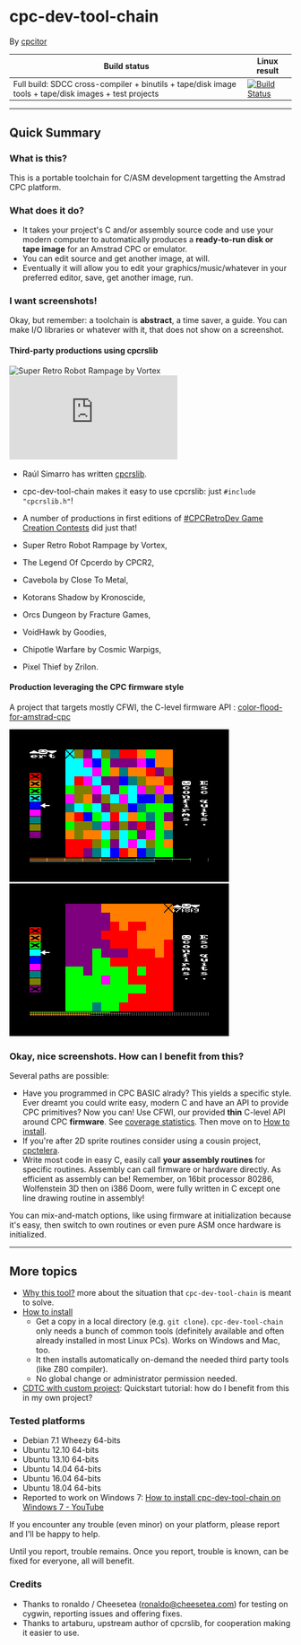 cpc-dev-tool-chain
==================

By [cpcitor](https://github.com/cpcitor)

Build status | Linux result
---- | ----
Full build: SDCC cross-compiler + binutils + tape/disk image tools + tape/disk images + test projects | [![Build Status](https://travis-ci.org/cpcitor/cpc-dev-tool-chain.svg?branch=master)](https://travis-ci.org/cpcitor/cpc-dev-tool-chain)
----------------------------------------------------------------

## Quick Summary

### What is this?

This is a portable toolchain for C/ASM development targetting the Amstrad CPC platform.

### What does it do?

* It takes your project's C and/or assembly source code and use your modern computer to automatically produces a **ready-to-run disk or tape image** for an Amstrad CPC or emulator.
* You can edit source and get another image, at will.
* Eventually it will allow you to edit your graphics/music/whatever in your preferred editor, save, get another image, run.

### I want screenshots!

Okay, but remember: a toolchain is **abstract**, a time saver, a guide.  You can make I/O libraries or whatever with it, that does not show on a screenshot.

#### Third-party productions using cpcrslib

![Super Retro Robot Rampage by Vortex](https://cpcrulez.fr/img/6/srrr2.png)
![Kotorans Shadow by Kronoscide](http://www.cpc-power.com/extra_lire_fichier.php?extra=cpcold&fiche=11423&slot=2&part=A&type=.png)

* Raúl Simarro has written [cpcrslib](http://www.cpcwiki.eu/index.php/CPCRSlib).
* cpc-dev-tool-chain makes it easy to use cpcrslib: just `#include "cpcrslib.h"`!
* A number of productions in first editions of [#CPCRetroDev Game Creation Contests](http://cpcretrodev.byterealms.com/en/ "#CPCRetroDev Game Creation Contest | Amstrad CPC game development contest") did just that!

* Super Retro Robot Rampage by Vortex,
* The Legend Of Cpcerdo by CPCR2,
* Cavebola by Close To Metal,
* Kotorans Shadow by Kronoscide,
* Orcs Dungeon by Fracture Games,
* VoidHawk by Goodies,
* Chipotle Warfare by Cosmic Warpigs,
* Pixel Thief by Zrilon.

#### Production leveraging the CPC firmware style

A project that targets mostly CFWI, the C-level firmware API : [color-flood-for-amstrad-cpc](https://github.com/cpcitor/color-flood-for-amstrad-cpc "cpcitor/color-flood-for-amstrad-cpc: A puzzle game for 2 to 4 player. Written in portable C as an experiment: can a program with non-trivial algorithmic logic be compiled and run on an 8-bit platform? Answer: yes.")

![Playing Color Flood](https://raw.githubusercontent.com/cpcitor/color-flood-for-amstrad-cpc/master/doc/images/dump_2018y12m03d_19h24m32s_174836371.png)
![Playing Color Flood](https://raw.githubusercontent.com/cpcitor/color-flood-for-amstrad-cpc/master/doc/images/dump_2018y12m03d_19h34m30s_522981601.png)

### Okay, nice screenshots.  How can I benefit from this?

Several paths are possible:

* Have you programmed in CPC BASIC alrady?  This yields a specific style.  Ever dreamt you could write easy, modern C and have an API to provide CPC primitives?  Now you can!  Use CFWI, our provided **thin** C-level API around CPC **firmware**.  See [coverage statistics](https://cdn.rawgit.com/cpcitor/cpc-dev-tool-chain/master/cpclib/cfwi/coverage.html).  Then move on to [How to install](documentation/how_to_install.md).
* If you're after 2D sprite routines consider using a cousin project, [cpctelera](https://github.com/lronaldo/cpctelera "lronaldo/cpctelera: Astonishingly fast Amstrad CPC game engine for C developers").
* Write most code in easy C, easily call **your assembly routines** for specific routines.  Assembly can call firmware or hardware directly.  As efficient as assembly can be!  Remember, on 16bit processor 80286, Wolfenstein 3D then on i386 Doom, were fully written in C except one line drawing routine in assembly!

You can mix-and-match options, like using firmware at initialization because it's easy, then switch to own routines or even pure ASM once hardware is initialized.

----------------------------------------------------------------

## More topics

* [Why this tool?](documentation/why_this_tool.md) more about the situation that `cpc-dev-tool-chain` is meant to solve.
* [How to install](documentation/how_to_install.md)
  * Get a copy in a local directory (e.g. `git clone`). `cpc-dev-tool-chain` only needs a bunch of common tools (definitely available and often already installed in most Linux PCs).  Works on Windows and Mac, too.
  * It then installs automatically on-demand the needed third party tools (like Z80 compiler).
  * No global change or administrator permission needed.
* [CDTC with custom project](documentation/CDTC_with_custom_project.md): Quickstart tutorial: how do I benefit from this in my own project?

### Tested platforms

* Debian 7.1 Wheezy 64-bits
* Ubuntu 12.10 64-bits
* Ubuntu 13.10 64-bits
* Ubuntu 14.04 64-bits
* Ubuntu 16.04 64-bits
* Ubuntu 18.04 64-bits
* Reported to work on Windows 7: [How to install cpc-dev-tool-chain on Windows 7 - YouTube](https://www.youtube.com/watch?v=FQ4ToK9ry5U)

If you encounter any trouble (even minor) on your platform, please report and I'll be happy to help.

Until you report, trouble remains.
Once you report, trouble is known, can be fixed for everyone, all will benefit.


### Credits

* Thanks to ronaldo / Cheesetea (ronaldo@cheesetea.com) for testing on cygwin, reporting issues and offering fixes.
* Thanks to artaburu, upstream author of cpcrslib, for cooperation making it easier to use.
